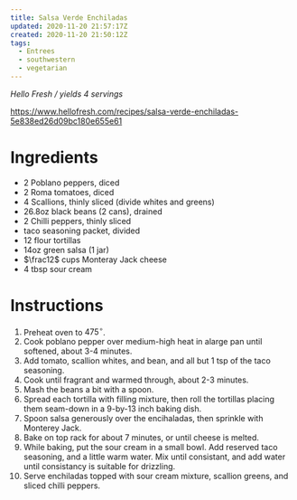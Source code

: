 ```yaml
---
title: Salsa Verde Enchiladas
updated: 2020-11-20 21:57:17Z
created: 2020-11-20 21:50:12Z
tags:
  - Entrees
  - southwestern
  - vegetarian
---
```


*Hello Fresh / yields 4 servings*

https://www.hellofresh.com/recipes/salsa-verde-enchiladas-5e838ed26d09bc180e655e61

# Ingredients

* 2 Poblano peppers, diced
* 2 Roma tomatoes, diced
* 4 Scallions, thinly sliced (divide whites and greens)
* 26.8oz black beans (2 cans), drained
* 2 Chilli peppers, thinly sliced
* taco seasoning packet, divided
* 12 flour tortillas
* 14oz green salsa (1 jar)
* $\frac12$ cups Monteray Jack cheese
* 4 tbsp sour cream

# Instructions

1. Preheat oven to $475^\circ$.
1. Cook poblano pepper over medium-high heat in alarge pan until softened, about 3-4 minutes.
2. Add tomato, scallion whites, and bean, and all but 1 tsp of the taco seasoning.
3. Cook until fragrant and warmed through, about 2-3 minutes.
4. Mash the beans a bit with a spoon.
5. Spread each tortilla with filling mixture, then roll the tortillas placing them seam-down in a 9-by-13 inch baking dish.
6. Spoon salsa generously over the encihaladas, then sprinkle with Monterey Jack.
7. Bake on top rack for about 7 minutes, or until cheese is melted.
8. While baking, put the sour cream in a small bowl. Add reserved taco seasoning, and a little warm water. Mix until consistant, and add water until consistancy is suitable for drizzling.
9. Serve enchiladas topped with sour cream mixture, scallion greens, and sliced chilli peppers.